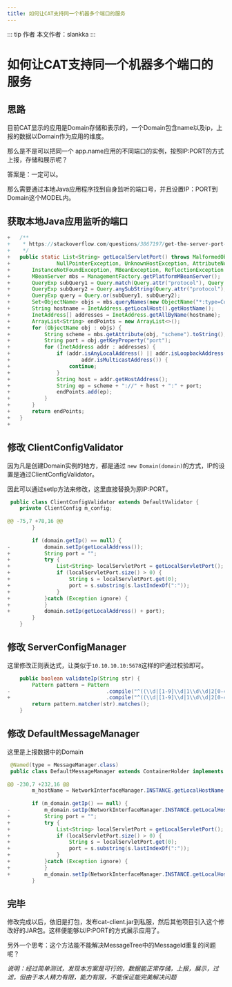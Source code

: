 ```yaml
---
title: 如何让CAT支持同一个机器多个端口的服务
---
```


::: tip 作者
本文作者：slankka
:::
# 如何让CAT支持同一个机器多个端口的服务
## 思路
目前CAT显示的应用是Domain存储和表示的，一个Domain包含name以及ip，上报的数据以Domain作为应用的维度。

那么是不是可以把同一个 app.name应用的不同端口的实例，按照IP:PORT的方式上报，存储和展示呢？

答案是：一定可以。

那么需要通过本地Java应用程序找到自身监听的端口号，并且设置IP：PORT到Domain这个MODEL内。

## 获取本地Java应用监听的端口
```java
+	/**
+	 * https://stackoverflow.com/questions/3867197/get-the-server-port-number-from-tomcat-without-a-request
+	 */
+	public static List<String> getLocalServletPort() throws MalformedObjectNameException,
+				NullPointerException, UnknownHostException, AttributeNotFoundException,
+		InstanceNotFoundException, MBeanException, ReflectionException {
+		MBeanServer mbs = ManagementFactory.getPlatformMBeanServer();
+		QueryExp subQuery1 = Query.match(Query.attr("protocol"), Query.value("HTTP/1.1"));
+		QueryExp subQuery2 = Query.anySubString(Query.attr("protocol"), Query.value("Http11"));
+		QueryExp query = Query.or(subQuery1, subQuery2);
+		Set<ObjectName> objs = mbs.queryNames(new ObjectName("*:type=Connector,*"), query);
+		String hostname = InetAddress.getLocalHost().getHostName();
+		InetAddress[] addresses = InetAddress.getAllByName(hostname);
+		ArrayList<String> endPoints = new ArrayList<>();
+		for (ObjectName obj : objs) {
+			String scheme = mbs.getAttribute(obj, "scheme").toString();
+			String port = obj.getKeyProperty("port");
+			for (InetAddress addr : addresses) {
+				if (addr.isAnyLocalAddress() || addr.isLoopbackAddress() ||
+						addr.isMulticastAddress()) {
+					continue;
+				}
+				String host = addr.getHostAddress();
+				String ep = scheme + "://" + host + ":" + port;
+				endPoints.add(ep);
+			}
+		}
+		return endPoints;
+	}
+
```

## 修改 ClientConfigValidator
因为凡是创建Domain实例的地方，都是通过 `new Domain(domain)`的方式，IP的设置是通过ClientConfigValidator。

因此可以通过setIp方法来修改，这里直接替换为原IP:PORT。
```java
 public class ClientConfigValidator extends DefaultValidator {
 	private ClientConfig m_config;
 
@@ -75,7 +78,16 @@
 		}
 
 		if (domain.getIp() == null) {
-			domain.setIp(getLocalAddress());
+			String port = "";
+			try {
+				List<String> localServletPort = getLocalServletPort();
+				if (localServletPort.size() > 0) {
+					String s = localServletPort.get(0);
+					port = s.substring(s.lastIndexOf(":"));
+				}
+			}catch (Exception ignore) {
+			}
+			domain.setIp(getLocalAddress() + port);
 		}
 	}
```

## 修改 ServerConfigManager
这里修改正则表达式，让类似于`10.10.10.10:5678`这样的IP通过校验即可。
```java
 	public boolean validateIp(String str) {
 		Pattern pattern = Pattern
-								.compile("^((\\d|[1-9]\\d|1\\d\\d|2[0-4]\\d|25[0-5]|[*])\\.){3}(\\d|[1-9]\\d|1\\d\\d|2[0-4]\\d|25[0-5]|[*])$");
+								.compile("^((\\d|[1-9]\\d|1\\d\\d|2[0-4]\\d|25[0-5]|[*])\\.){3}(\\d|[1-9]\\d|1\\d\\d|2[0-4]\\d|25[0-5]|[*])[:0-9]*$");
 		return pattern.matcher(str).matches();
 	}
```

## 修改 DefaultMessageManager
这里是上报数据中的Domain
```java
 @Named(type = MessageManager.class)
 public class DefaultMessageManager extends ContainerHolder implements MessageManager, Initializable, LogEnabled {
 
@@ -230,7 +232,16 @@
 		m_hostName = NetworkInterfaceManager.INSTANCE.getLocalHostName();
 
 		if (m_domain.getIp() == null) {
-			m_domain.setIp(NetworkInterfaceManager.INSTANCE.getLocalHostAddress());
+			String port = "";
+			try {
+				List<String> localServletPort = getLocalServletPort();
+				if (localServletPort.size() > 0) {
+					String s = localServletPort.get(0);
+					port = s.substring(s.lastIndexOf(":"));
+				}
+			}catch (Exception ignore) {
+			}
+			m_domain.setIp(NetworkInterfaceManager.INSTANCE.getLocalHostAddress() + port);
 		}
```

## 完毕
修改完成以后，依旧是打包，发布cat-client.jar到私服，然后其他项目引入这个修改好的JAR包。这样便能够以IP:PORT的方式展示应用了。

另外一个思考：这个方法能不能解决MessageTree中的MessageId重复的问题呢？

*说明：经过简单测试，发现本方案是可行的，数据能正常存储，上报，展示，过滤，但由于本人精力有限，能力有限，不能保证能完美解决问题*